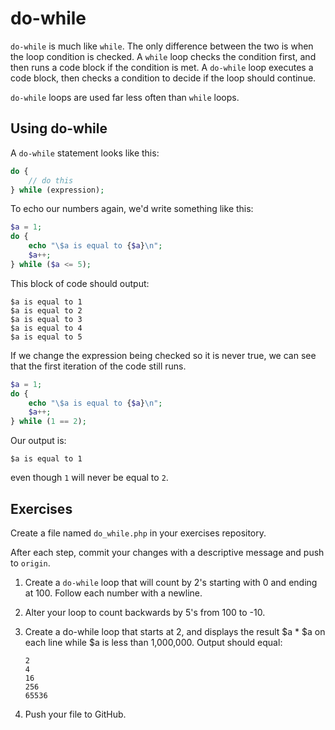 # do-while

`do-while` is much like `while`. The only difference between the two is when the loop condition is checked. A `while` loop checks the condition first, and then runs a code block if the condition is met. A `do-while` loop executes a code block, then checks a condition to decide if the loop should continue.

`do-while` loops are used far less often than `while` loops.

## Using do-while

A `do-while` statement looks like this:

~~~php
do {
    // do this
} while (expression);
~~~

To echo our numbers again, we'd write something like this:

~~~php
$a = 1;
do {
    echo "\$a is equal to {$a}\n";
    $a++;
} while ($a <= 5);
~~~

This block of code should output:

    $a is equal to 1
    $a is equal to 2
    $a is equal to 3
    $a is equal to 4
    $a is equal to 5

If we change the expression being checked so it is never true, we can see that the first iteration of the code still runs.

~~~php
$a = 1;
do {
    echo "\$a is equal to {$a}\n";
    $a++;
} while (1 == 2);
~~~

Our output is:

    $a is equal to 1

even though `1` will never be equal to `2`.

## Exercises

Create a file named `do_while.php` in your exercises repository.

After each step, commit your changes with a descriptive message and push to `origin`.

1. Create a `do-while` loop that will count by 2's starting with 0 and ending at 100.  Follow each number with a newline.

1. Alter your loop to count backwards by 5's from 100 to -10.

1. Create a do-while loop that starts at 2, and displays the result $a * $a on each line while $a is less than 1,000,000.  Output should equal:

    ~~~
    2
    4
    16
    256
    65536
    ~~~

1. Push your file to GitHub.

